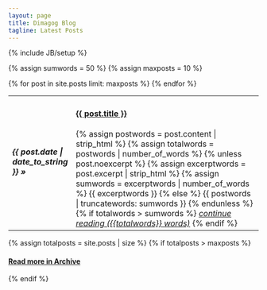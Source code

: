 ```yaml
---
layout: page
title: Dimagog Blog
tagline: Latest Posts
---
```

{% include JB/setup %}

{% assign sumwords = 50 %}
{% assign maxposts = 10 %}

<table class="posts">
  {% for post in site.posts limit: maxposts %}
    <tr>
      <td>
        <h5><i>{{ post.date | date_to_string }}</i> &raquo;</h5>
      </td>
      <td width="85%">
        <h4><a href="{{ BASE_PATH }}{{ post.url }}">{{ post.title }}</a></h4>
        {% assign postwords = post.content | strip_html %}
        {% assign totalwords = postwords | number_of_words %}
        {% unless post.noexcerpt %}
          {% assign excerptwords = post.excerpt | strip_html %}
          {% assign sumwords = excerptwords | number_of_words %}
          <span>{{ excerptwords }}</span>
        {% else %}
          <span>{{ postwords | truncatewords: sumwords }}</span>
        {% endunless %}
        {% if totalwords > sumwords %}
          <a href="{{ BASE_PATH }}{{ post.url }}"><i>continue reading ({{totalwords}} words)</i></a>
        {% endif %}
      </td>
    </tr>
  {% endfor %}
</table>
{% assign totalposts = site.posts | size %}
{% if totalposts > maxposts %}
<h4><a href="{{ site.url }}{{site.JB.archive_path}}">Read more in Archive</a></h4>
{% endif %}
